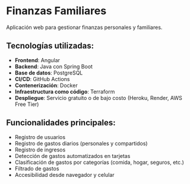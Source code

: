 # Finanzas Familiares

Aplicación web para gestionar finanzas personales y familiares.

## Tecnologías utilizadas:
- **Frontend**: Angular
- **Backend**: Java con Spring Boot
- **Base de datos**: PostgreSQL
- **CI/CD**: GitHub Actions
- **Contenerización**: Docker
- **Infraestructura como código**: Terraform
- **Despliegue**: Servicio gratuito o de bajo costo (Heroku, Render, AWS Free Tier)

## Funcionalidades principales:
- Registro de usuarios
- Registro de gastos diarios (personales y compartidos)
- Registro de ingresos
- Detección de gastos automatizados en tarjetas
- Clasificación de gastos por categorías (comida, hogar, seguros, etc.)
- Filtrado de gastos
- Accesibilidad desde navegador y celular
